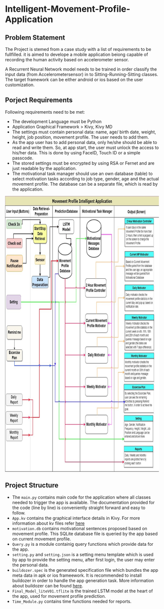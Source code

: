 # Intelligent-Movement-Profile-Application

## Problem Statement

The Project is stemed from a case study with a list of requirements to be fullfilled. it is aimed to develope a mobile application beiong capable of recording the human activity based on accelerometer sensor. 


A Recurrent Neural Network model needs to be trained in order classify the input data (from Accelerometersensor) in to Sitting-Running-Sitting classes. The target framework can be either android or ios based on the user customization.

## Porject Requirements

Following requirements need to be met:
- The development Language must be Python
- Application Graphical Framework > Kivy, Kivy MD
- The settings must contain  personal data: name, age/ birth date, weight, height, job position, movement profile. The user needs to add them.
- As the app user has to add personal data, only he/she should be able to read and write them. So, at app start, the user must unlock the access to his/her data. This is done by using FaceID, Touch ID or a simple passcode.
- The stored settings must be encrypted by using RSA or Fernet and are just readable by the application.
- The motivational task manager should use an own database (table) to select motivation tasks according to job type, gender, age and the  actual movement profile. The database can be a separate file, which is read by the application.


<p align="center">
  <img width="1000" height="900" src="SW%20Flowchart.jpg">
</p>


## Project Structure

- The ``main.py`` contains main code for the application where all classes needed to trigger the app is available. The documentation provided for the code (line by line) is conveniently straight forward and easy to follow. 
- ``App.kv`` contains the graphical interface details in Kivy. For more information about kv files refer [here](https://kivy.org/doc/stable/)
- ``motivation.db`` contains motivational sentences proposed based on movement profile. This SQLite database file is queried by the app based on current movement profile.
- ``Query.py`` is a module containig query functions which provide data for the app.
- ``setting.py`` and ``setting.json`` is a setting menu template which is used by app to provide the setting menu, after first login, the user may enter the personal data.
- ``buildozer.spec`` is the generated specification file which bundles the app meta data in apk or ios frameework. It is recommended to install buildozer in order to handle the app generation task. More information about buildozer can be found [here](https://buildozer.readthedocs.io/en/latest/).
- ``Final_Model_liteV01.tflite`` is the trained LSTM model at the heart of the app, used for movement profile prediction.
- ``Time_Module.py`` contains time functions needed for reports.






